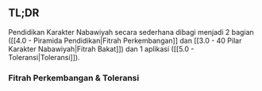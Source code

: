 ## TL;DR

Pendidikan Karakter Nabawiyah secara sederhana dibagi menjadi 2 bagian ([[4.0 - Piramida Pendidikan|Fitrah Perkembangan]] dan [[3.0 - 40 Pilar Karakter Nabawiyah|Fitrah Bakat]]) dan 1 aplikasi ([[5.0 - Toleransi|Toleransi]]). 
### Fitrah Perkembangan & Toleransi




